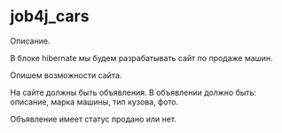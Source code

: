 # job4j_cars
Описание.

В блоке hibernate мы будем разрабатывать сайт по продаже машин.

Опишем возможности сайта.

На сайте должны быть объявления. В объявлении должно быть: описание, марка машины, тип кузова, фото.

Объявление имеет статус продано или нет.